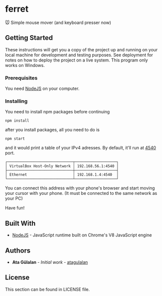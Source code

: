 # ferret

🐭 Simple mouse mover (and keyboard presser now)

## Getting Started

These instructions will get you a copy of the project up and running on your local machine for development and testing purposes. See deployment for notes on how to deploy the project on a live system. This program only works on Windows.

### Prerequisites

You need [NodeJS](https://nodejs.org/en/download/) on your computer.

### Installing

You need to install npm packages before continuing

```
npm install
```

after you install packages, all you need to do is

```
npm start
```

and it would print a table of your IPv4 adresses. By default, it'll run at [4540](https://eksisozluk.com/4540-merkez--3607686) port.

```
┌──────────────────────────────┬───────────────────┐
│ VirtualBox Host-Only Network │ 192.168.56.1:4540 │
├──────────────────────────────┼───────────────────┤
│ Ethernet                     │ 192.168.1.4:4540  │
└──────────────────────────────┴───────────────────┘
```

You can connect this address with your phone's browser and start moving your cursor with your phone.
(It must be connected to the same network as your PC)

Have fun!

## Built With

- [NodeJS](https://nodejs.org/en/) - JavaScript runtime built on Chrome's V8 JavaScript engine

## Authors

- **Ata Gülalan** - _Initial work_ - [atagulalan](https://github.com/atagulalan)

## License

This section can be found in LICENSE file.

